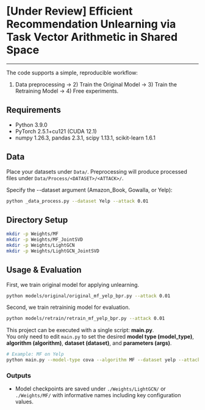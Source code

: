 # [Under Review] Efficient Recommendation Unlearning via Task Vector Arithmetic in Shared Space

---

The code supports a simple, reproducible workflow:
1) Data preprocessing → 2) Train the Original Model → 3) Train the Retraining Model → 4) Free experiments.


## Requirements
- Python 3.9.0
- PyTorch 2.5.1+cu121 (CUDA 12.1)
- numpy 1.26.3, pandas 2.3.1, scipy 1.13.1, scikit-learn 1.6.1


## Data
Place your datasets under `Data/`. Preprocessing will produce processed files under `Data/Process/<DATASET>/<ATTACK>/`.

Specify the --dataset argument (Amazon_Book, Gowalla, or Yelp):
```bash
python _data_process.py --dataset Yelp --attack 0.01
```


## Directory Setup
````bash
mkdir -p Weights/MF
mkdir -p Weights/MF_JointSVD
mkdir -p Weights/LightGCN
mkdir -p Weights/LightGCN_JointSVD
````

## Usage & Evaluation

First, we train original model for applying unlearning.

```bash
python models/original/original_mf_yelp_bpr.py --attack 0.01
```

Second, we train retraininig model for evaluation.

```bash
python models/retrain/retrain_mf_yelp_bpr.py --attack 0.01
```

This project can be executed with a single script: **main.py**.  
You only need to edit `main.py` to set the desired **model type (model_type)**, **algorithm (algorithm)**, **dataset (dataset)**, and **parameters (args)**.  

```bash
# Example: MF on Yelp
python main.py --model-type cova --algorithm MF --dataset yelp --attack 0.01 --alpha 35 --beta 0.9
```

### Outputs
- Model checkpoints are saved under `./Weights/LightGCN/` or `./Weights/MF/` with informative names including key configuration values.
